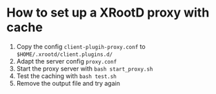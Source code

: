 # How to set up a XRootD proxy with cache

1. Copy the config `client-plugih-proxy.conf` to `$HOME/.xrootd/client.plugins.d/`
2. Adapt the server config `proxy.conf`
3. Start the proxy server with `bash start_proxy.sh`
4. Test the caching with `bash test.sh`
5. Remove the output file and try again
